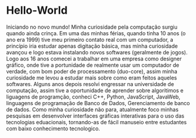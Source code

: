# Hello-World
Iniciando no novo mundo!
Minha curiosidade pela computação surgiu quando ainda crinça.
Em uma das minhas férias, quando tinha 10 anos (o ano era 1999) tive meu primeiro contato real com um computador,
a princípio iria estudar apenas digitação básica, mas minha curiosidade avançou e logo estava instalando novos softwares (geralmente de jogos). 
Logo aos 16 anos comecei a trabalhar em uma empresa como designer gráfico, onde tive a portunidade de realmente usar um
computador de verdade, com bom poder de processamento (duo-core), assim minha curiosidade me levou a estudar mais sobre como eram feitos aqueles softwares.
Alguns anos depois resolvi engressar na universidade de computação, assim tive a oportunidade de aprender sobre algoritimos e liguagens de programção, conheci C++, Python, JavaScript, JavaWeb, linguagens de programação de Banco de Dados, Gerenciamento de banco de dados.
Como minha curiosidade não para, atualmente foco minhas pesquisas em desenvolver interfaces gráficas interativas para o uso das tecnologias eduacionais, tornando-as de fácil manuseio entre estudantes com baixo conhecimento tecnologico.
